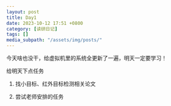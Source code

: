 ```yaml
---
layout: post
title: Day1
date: 2023-10-12 17:51 +0800
category: [读研日记]
tags: []
media_subpath: "/assets/img/posts/"
---
```


今天啥也没干，给虚拟机里的系统全更新了一遍，明天一定要学习！

给明天下点任务

1. 找小目标、红外目标检测相关论文

2. 尝试老师安排的任务
